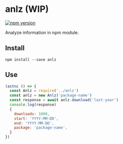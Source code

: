 # anlz (WIP)

[![npm version](https://badge.fury.io/js/anlz.svg)](https://badge.fury.io/js/anlz)

Analyze information in npm module.

## Install

```shell
npm install --save anlz
```

## Use

```js
(astnc () => {
  const Anlz = require('../anlz')
  const anlz = new Anlz('package-name')
  const response = await anlz.download('last-year')
  console.log(response)
  {
    downloads: 1000,
    start: 'YYYY-MM-DD',
    end: 'YYYY-MM-DD',
    package: 'package-name',
  }
})
```
